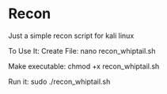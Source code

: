 # Recon
Just a simple recon script for kali linux

To Use It:
Create File:
nano recon_whiptail.sh

Make executable:
chmod +x recon_whiptail.sh

Run it:
sudo ./recon_whiptail.sh
